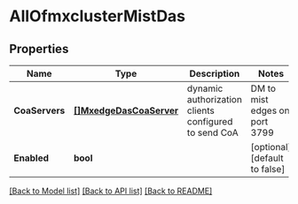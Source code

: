 # AllOfmxclusterMistDas

## Properties
Name | Type | Description | Notes
------------ | ------------- | ------------- | -------------
**CoaServers** | [**[]MxedgeDasCoaServer**](mxedge_das_coa_server.md) | dynamic authorization clients configured to send CoA|DM to mist edges on port 3799 | [optional] [default to null]
**Enabled** | **bool** |  | [optional] [default to false]

[[Back to Model list]](../README.md#documentation-for-models) [[Back to API list]](../README.md#documentation-for-api-endpoints) [[Back to README]](../README.md)

